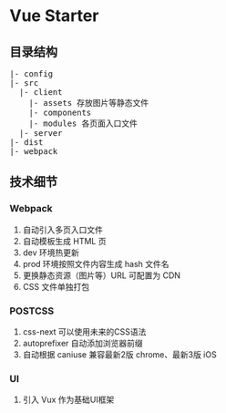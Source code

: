 # Vue Starter

## 目录结构

<pre>
|- config
|- src
  |- client
    |- assets 存放图片等静态文件
    |- components
    |- modules 各页面入口文件
  |- server
|- dist
|- webpack
</pre>

## 技术细节

### Webpack

1. 自动引入多页入口文件
2. 自动模板生成 HTML 页
3. dev 环境热更新
4. prod 环境按照文件内容生成 hash 文件名
5. 更换静态资源（图片等）URL 可配置为 CDN
6. CSS 文件单独打包

### POSTCSS

1. css-next 可以使用未来的CSS语法
2. autoprefixer 自动添加浏览器前缀
3. 自动根据 caniuse 兼容最新2版 chrome、最新3版 iOS

### UI

1. 引入 Vux 作为基础UI框架
